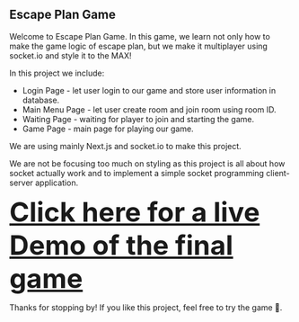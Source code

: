 ## Escape Plan Game

Welcome to Escape Plan Game. In this game, we learn not only how to make the game logic of escape plan, but we make it multiplayer using socket.io and style it to the MAX!

In this project we include:

- Login Page - let user login to our game and store user information in database.
- Main Menu Page - let user create room and join room using room ID.
- Waiting Page - waiting for player to join and starting the game.
- Game Page - main page for playing our game.

We are using mainly Next.js and socket.io to make this project.

We are not be focusing too much on styling as this project is all about how socket actually work and to implement a simple socket programming client-server application.

<font size="7">[**Click here for a live Demo of the final game**](https://nextjs.org/)</font>

Thanks for stopping by! If you like this project, feel free to try the game 🤗.

